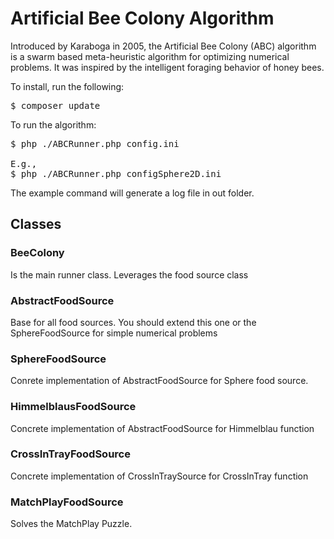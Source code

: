 # Artificial Bee Colony Algorithm

Introduced by Karaboga in 2005, the Artificial Bee Colony (ABC) algorithm is a swarm based meta-heuristic algorithm for optimizing numerical problems. It was inspired by the intelligent foraging behavior of honey bees. 

To install, run the following:
<pre>
$ composer update
</pre>

To run the algorithm:

<pre>
$ php ./ABCRunner.php config.ini

E.g.,
$ php ./ABCRunner.php configSphere2D.ini
</pre>

The example command will generate a log file in out folder.

##  Classes

### BeeColony
Is the main runner class. Leverages the food source class

### AbstractFoodSource
Base for all food sources. You should extend this one or the SphereFoodSource for simple numerical problems

### SphereFoodSource
Conrete implementation of AbstractFoodSource for Sphere food source.

### HimmelblausFoodSource
Concrete implementation of AbstractFoodSource for Himmelblau function

### CrossInTrayFoodSource
Concrete implementation of CrossInTraySource for CrossInTray function

### MatchPlayFoodSource
Solves the MatchPlay Puzzle.

